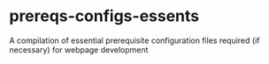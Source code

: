 # prereqs-configs-essents
A compilation of essential prerequisite configuration files required (if necessary) for webpage development
